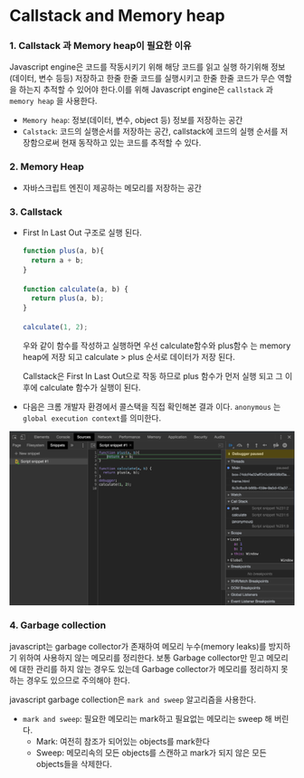 # Callstack and Memory heap

### 1. Callstack 과 Memory heap이 필요한 이유

Javascript engine은 코드를 작동시키기 위해 해당 코드를 읽고 실행 하기위해 정보(데이터, 변수 등등) 저장하고 한줄 한줄 코드를 실행시키고 한줄 한줄 코드가 무슨 역할을 하는지 추적할 수 있어야 한다.이를 위해 Javascript engine은 `callstack` 과 `memory heap` 을 사용한다.

- `Memory heap`: 정보(데이터, 변수, object 등) 정보를 저장하는 공간
- `Calstack`:  코드의 실행순서를 저장하는 공간, callstack에 코드의 실행 순서를 저장함으로써 현재 동작하고 있는 코드를 추적할 수 있다.

### 2. Memory Heap

- 자바스크립트 엔진이 제공하는 메모리를 저장하는 공간

### 3. Callstack

- First In Last Out 구조로 실행 된다.

  ```js 
  function plus(a, b){
  	return a + b;
  }
  
  function calculate(a, b) {
    return plus(a, b);
  }
  
  calculate(1, 2);
  ```

  우와 같이 함수를 작성하고 실행하면 우선 calculate함수와 plus함수 는 memory heap에 저장 되고 calculate > plus 순서로 데이터가 저장 된다. 

  Callstack은 First In Last Out으로 작동 하므로 plus 함수가 먼저 실행 되고 그 이후에 calculate 함수가 실행이 된다.

- 다음은 크롬 개발자 환경에서 콜스택을 직접 확인해본 결과 이다. `anonymous` 는 `global execution context`를 의미한다. 

![callstack test](../../img/javascript/callstack-test.png)
### 4. Garbage collection

javascript는 garbage collector가 존재하여 메모리 누수(memory leaks)를 방지하기 위하여 사용하지 않는 메모리를 정리한다. 보통 Garbage collector만 믿고 메모리에 대한 관리를 하지 않는 경우도 있는데 Garbage collector가 메모리를 정리하지 못하는 경우도 있으므로 주의해야 한다.

javascript garbage collection은 `mark and sweep` 알고리즘을 사용한다. 

- `mark and sweep`: 필요한 메모리는 mark하고 필요없는 메모리는 sweep 해 버린다.
  - Mark: 여전히 참조가 되어있는 objects를 mark한다
  - Sweep: 메모리속의 모든 objects를 스캔하고 mark가 되지 않은 모든 objects들을 삭제한다.
